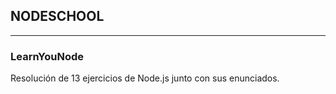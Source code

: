## NODESCHOOL

----------------------------------------------------------------------

### LearnYouNode

Resolución de 13 ejercicios de Node.js junto con sus enunciados.
